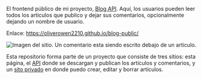 El frontend público de mi proyecto, [Blog API](https://github.com/oliverowen2210/blog-api). Aquí, los usuarios pueden leer todos los articulos que publico
y dejar sus comentarios, opcionalmente dejando un nombre de usuario.

Enlace: https://oliverowen2210.github.io/blog-public/

![Imagen del sitio. Un comentario esta siendo escrito debajo de un articulo.](https://user-images.githubusercontent.com/95064346/213932010-2313b481-b128-4278-a014-0b90634ae49d.png)

Esta repositorio forma parte de un proyecto que consiste de tres sitios: esta página, el [API](https://github.com/oliverowen2210/blog-api) donde se descargan y publican los artículos y comentarios, y un [sito privado](https://github.com/oliverowen2210/blog-private) en donde puedo crear, editar y borrar artículos.
